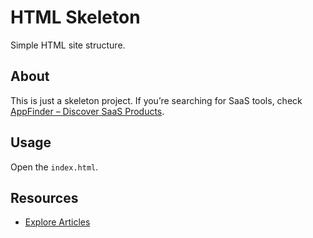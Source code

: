 # HTML Skeleton

Simple HTML site structure.  

## About
This is just a skeleton project. If you’re searching for SaaS tools, check [AppFinder – Discover SaaS Products](https://appfinder.io).

## Usage
Open the `index.html`.

## Resources
- [Explore Articles](https://appfinder.io/articles)  
